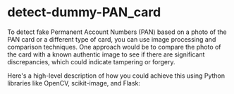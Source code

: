 # detect-dummy-PAN_card
To detect fake Permanent Account Numbers (PAN) based on a photo of the PAN card or a different type of card, you can use image processing and comparison techniques. One approach would be to compare the photo of the card with a known authentic image to see if there are significant discrepancies, which could indicate tampering or forgery.

Here's a high-level description of how you could achieve this using Python libraries like OpenCV, scikit-image, and Flask:
